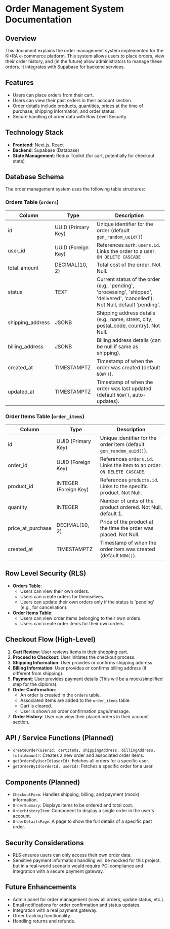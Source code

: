 # Order Management System Documentation

## Overview

This document explains the order management system implemented for the KI•RA e-commerce platform. This system allows users to place orders, view their order history, and (in the future) allow administrators to manage these orders. It integrates with Supabase for backend services.

## Features

- Users can place orders from their cart.
- Users can view their past orders in their account section.
- Order details include products, quantities, prices at the time of purchase, shipping information, and order status.
- Secure handling of order data with Row Level Security.

## Technology Stack

- **Frontend**: Next.js, React
- **Backend**: Supabase (Database)
- **State Management**: Redux Toolkit (for cart, potentially for checkout state)

## Database Schema

The order management system uses the following table structures:

### Orders Table (`orders`)

| Column           | Type                     | Description                                                                 |
|------------------|--------------------------|-----------------------------------------------------------------------------|
| id               | UUID (Primary Key)       | Unique identifier for the order (default `gen_random_uuid()`)               |
| user_id          | UUID (Foreign Key)       | References `auth.users.id`. Links the order to a user. `ON DELETE CASCADE` |
| total_amount     | DECIMAL(10, 2)           | Total cost of the order. Not Null.                                          |
| status           | TEXT                     | Current status of the order (e.g., 'pending', 'processing', 'shipped', 'delivered', 'cancelled'). Not Null, default 'pending'. |
| shipping_address | JSONB                    | Shipping address details (e.g., name, street, city, postal_code, country). Not Null. |
| billing_address  | JSONB                    | Billing address details (can be null if same as shipping).                    |
| created_at       | TIMESTAMPTZ              | Timestamp of when the order was created (default `NOW()`).                   |
| updated_at       | TIMESTAMPTZ              | Timestamp of when the order was last updated (default `NOW()`, auto-updates). |

### Order Items Table (`order_items`)

| Column            | Type                     | Description                                                                    |
|-------------------|--------------------------|--------------------------------------------------------------------------------|
| id                | UUID (Primary Key)       | Unique identifier for the order item (default `gen_random_uuid()`).             |
| order_id          | UUID (Foreign Key)       | References `orders.id`. Links the item to an order. `ON DELETE CASCADE`.        |
| product_id        | INTEGER (Foreign Key)    | References `products.id`. Links to the specific product. Not Null.             |
| quantity          | INTEGER                  | Number of units of the product ordered. Not Null, default 1.                   |
| price_at_purchase | DECIMAL(10, 2)           | Price of the product at the time the order was placed. Not Null.               |
| created_at        | TIMESTAMPTZ              | Timestamp of when the order item was created (default `NOW()`).                  |

## Row Level Security (RLS)

- **Orders Table**:
    - Users can view their own orders.
    - Users can create orders for themselves.
    - Users can update their own orders only if the status is 'pending' (e.g., for cancellation).
- **Order Items Table**:
    - Users can view order items belonging to their own orders.
    - Users can create order items for their own orders.

## Checkout Flow (High-Level)

1.  **Cart Review**: User reviews items in their shopping cart.
2.  **Proceed to Checkout**: User initiates the checkout process.
3.  **Shipping Information**: User provides or confirms shipping address.
4.  **Billing Information**: User provides or confirms billing address (if different from shipping).
5.  **Payment**: User provides payment details (This will be a mock/simplified step for the diploma).
6.  **Order Confirmation**:
    *   An order is created in the `orders` table.
    *   Associated items are added to the `order_items` table.
    *   Cart is cleared.
    *   User is shown an order confirmation page/message.
7.  **Order History**: User can view their placed orders in their account section.

## API / Service Functions (Planned)

- `createOrder(userId, cartItems, shippingAddress, billingAddress, totalAmount)`: Creates a new order and associated order items.
- `getOrdersByUserId(userId)`: Fetches all orders for a specific user.
- `getOrderById(orderId, userId)`: Fetches a specific order for a user.

## Components (Planned)

- `CheckoutForm`: Handles shipping, billing, and payment (mock) information.
- `OrderSummary`: Displays items to be ordered and total cost.
- `OrderHistoryItem`: Component to display a single order in the user's account.
- `OrderDetailsPage`: A page to show the full details of a specific past order.

## Security Considerations

- RLS ensures users can only access their own order data.
- Sensitive payment information handling will be mocked for this project, but in a real-world scenario would require PCI compliance and integration with a secure payment gateway.

## Future Enhancements

- Admin panel for order management (view all orders, update status, etc.).
- Email notifications for order confirmation and status updates.
- Integration with a real payment gateway.
- Order tracking functionality.
- Handling returns and refunds. 